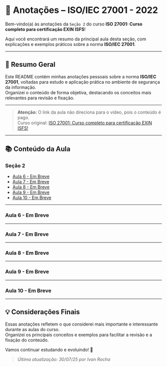 # 📒 Anotações – ISO/IEC 27001 - 2022

Bem-vindo(a) às anotações da ``Seção 2`` do curso **ISO 27001: Curso completo para certificação EXIN ISFS**!

Aqui você encontrará um resumo da principal aula desta seção, com explicações e exemplos práticos sobre a norma **ISO/IEC 27001**.

---

## 📝 Resumo Geral

Este README contém minhas anotações pessoais sobre a norma **ISO/IEC 27001**, voltadas para estudo e aplicação prática no ambiente de segurança da informação.  
Organizei o conteúdo de forma objetiva, destacando os conceitos mais relevantes para revisão e fixação.

---

> **Atenção:** O link da aula não direciona para o vídeo, pois o conteúdo é pago.  
> Curso original: [ISO 27001: Curso completo para certificação EXIN ISFS!](https://www.udemy.com/course/isfs-iso27001/?couponCode=MT300725G1/)

---

## 📚 Conteúdo da Aula

### Seção 2

- [Aula 6 - Em Breve]()
- [Aula 7 - Em Breve]()
- [Aula 8 - Em Breve]()
- [Aula 9 - Em Breve]()
- [Aula 10 - Em Breve]()

---

### Aula 6 - Em Breve

---

### Aula 7 - Em Breve

---

### Aula 8 - Em Breve

---

### Aula 9 - Em Breve

---

### Aula 10 - Em Breve

---

## 💡 Considerações Finais

Essas anotações refletem o que considerei mais importante e interessante durante as aulas do curso.  
Organizei os principais conceitos e exemplos para facilitar a revisão e a fixação do conteúdo.

Vamos continuar estudando e evoluindo! 🚀

> _Última atualização: 30/07/25 por Ivan Rocha_